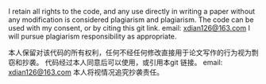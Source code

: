 I retain all rights to the code, and any use directly in writing a paper without any modification is considered plagiarism and plagiarism.
The code can be used with my consent, or by citing this git link.
email: xdian126@163.com
I will pursue plagiarism responsibility as appropriate.

本人保留对该代码的所有权利，任何不经任何修改直接用于论文写作的行为视为剽窃和抄袭。
代码经过本人同意后可以使用，或引用本git 链接。
email: xdian126@163.com
本人将视情况追究抄袭责任。
